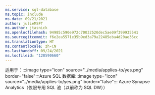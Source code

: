 ```yaml
---
ms.service: sql-database
ms.topic: include
ms.date: 09/21/2021
author: julieMSFT
ms.author: jtasnick
ms.openlocfilehash: 94985c590e972c70032520dec5ae09f399935541
ms.sourcegitcommit: f6e2ea5571e35b9ed3a79a22485eba4d20ae36cc
ms.translationtype: HT
ms.contentlocale: zh-CN
ms.lasthandoff: 09/24/2021
ms.locfileid: "128590660"
---
```

适用于：:::image type="icon" source="../media/applies-to/yes.png" border="false":::Azure SQL 数据库:::image type="icon" source="../media/applies-to/yes.png" border="false"::: Azure Synapse Analytics（仅限专用 SQL 池（以前称为 SQL DW））

